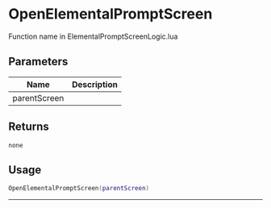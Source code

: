 # OpenElementalPromptScreen

Function name in ElementalPromptScreenLogic.lua

## Parameters

| Name         | Description |
| ------------ | ----------- |
| parentScreen |             |

## Returns

`none`

## Usage

```lua
OpenElementalPromptScreen(parentScreen)
```

---
